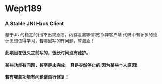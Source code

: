 # Wept189
### A Stable JNI Hack Client
基于JNI的稳定的(指不出现崩溃，内存泄漏等情况)作弊客户端
代码中有许多的设计思想值得学习，若哪里写的有问题，望海涵！
#### 此项目在很久之前写的，很长时间没有维护。
#### 某些功能有问题，甚至是未完成， 且是突然停止的(因为某些个人原因)
#### 若有哪些功能有问题请自行修复！
